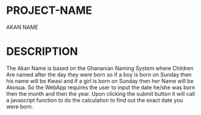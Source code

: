 # PROJECT-NAME
AKAN NAME
# DESCRIPTION
The Akan Name is based on the Ghananian Naming System where Children Are named after
the day they were born so if a boy is born on Sunday then his name will be Kwasi and
if a girl is born on Sunday then her Name will be Akosua. So the WebApp requires the 
user to input the date he/she was born then the month and then the year. Upon clicking
the submit button it will call a javascript function to do the calculation to find out 
the exact date you were born.